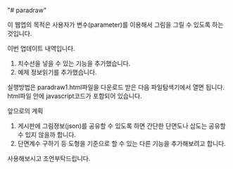 "# paradraw" 

이 웹앱의 목적은 사용자가 변수(parameter)를 이용해서 그림을 그릴 수 있도록 하는 것입니다. 

이번 업데이트 내역입니다.

1. 치수선을 넣을 수 있는 기능을 추가했습니다.
2. 예제 정보읽기를 추가했습니다.

실행방법은 paradraw1.html파일을 다운로드 받은 다음 파일탐색기에서 열면 됩니다. html파일 안에 javascript코드가 포함되어 있습니다.

앞으로의 계획 
1. 게시판에 그림정보(json)를 공유할 수 있도록 하면 간단한 단면도나 삽도는 공유할 수 있지 않을까 합니다.
2. 단면계수 구하기 등 도형을 기준으로 할 수 있는 다른 기능을 추가해보려고 합니다.

사용해보시고 조언부탁드립니다. 
